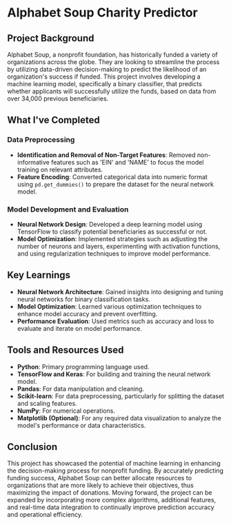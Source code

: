 # Alphabet Soup Charity Predictor

## Project Background
Alphabet Soup, a nonprofit foundation, has historically funded a variety of organizations across the globe. They are looking to streamline the process by utilizing data-driven decision-making to predict the likelihood of an organization's success if funded. This project involves developing a machine learning model, specifically a binary classifier, that predicts whether applicants will successfully utilize the funds, based on data from over 34,000 previous beneficiaries.

## What I've Completed

### Data Preprocessing
- **Identification and Removal of Non-Target Features**: Removed non-informative features such as 'EIN' and 'NAME' to focus the model training on relevant attributes.
- **Feature Encoding**: Converted categorical data into numeric format using `pd.get_dummies()` to prepare the dataset for the neural network model.

### Model Development and Evaluation
- **Neural Network Design**: Developed a deep learning model using TensorFlow to classify potential beneficiaries as successful or not.
- **Model Optimization**: Implemented strategies such as adjusting the number of neurons and layers, experimenting with activation functions, and using regularization techniques to improve model performance.

## Key Learnings
- **Neural Network Architecture**: Gained insights into designing and tuning neural networks for binary classification tasks.
- **Model Optimization**: Learned various optimization techniques to enhance model accuracy and prevent overfitting.
- **Performance Evaluation**: Used metrics such as accuracy and loss to evaluate and iterate on model performance.

## Tools and Resources Used
- **Python**: Primary programming language used.
- **TensorFlow and Keras**: For building and training the neural network model.
- **Pandas**: For data manipulation and cleaning.
- **Scikit-learn**: For data preprocessing, particularly for splitting the dataset and scaling features.
- **NumPy**: For numerical operations.
- **Matplotlib (Optional)**: For any required data visualization to analyze the model's performance or data characteristics.


## Conclusion
This project has showcased the potential of machine learning in enhancing the decision-making process for nonprofit funding. By accurately predicting funding success, Alphabet Soup can better allocate resources to organizations that are more likely to achieve their objectives, thus maximizing the impact of donations. Moving forward, the project can be expanded by incorporating more complex algorithms, additional features, and real-time data integration to continually improve prediction accuracy and operational efficiency.
